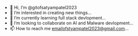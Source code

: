 - 👋 Hi, I’m @gitofsatyampatel2023
- 👀 I’m interested in creating new things...
- 🌱 I’m currently learning full stack devlopment...
- 💞️ I’m looking to collaborate on AI and Malware devlopment...
- 📫 How to reach me emailofstyampatel2023@gmail.com...

<!---
gitofsatyampatel2023/gitofsatyampatel2023 is a ✨ special ✨ repository because its `README.md` (this file) appears on your GitHub profile.
You can click the Preview link to take a look at your changes.
--->
